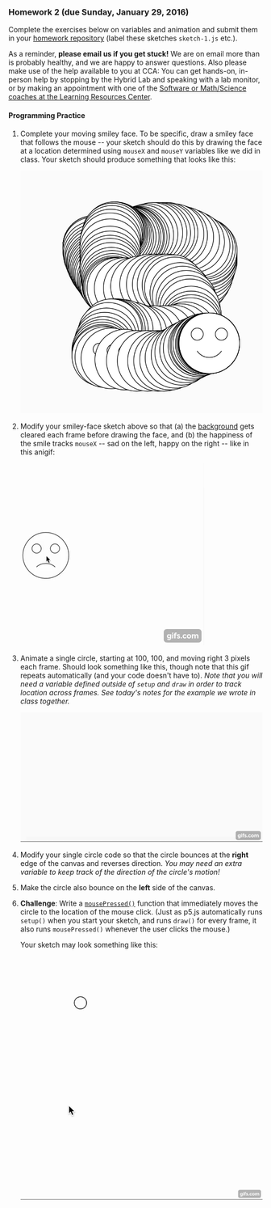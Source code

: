### Homework 2 (due Sunday, January 29, 2016)

Complete the exercises below on variables and animation and submit them in your [homework repository](../github-guide.md) (label these sketches `sketch-1.js` etc.).

As a reminder, **please email us if you get stuck!** We are on email more than is probably healthy, and we are happy to answer questions. Also please make use of the help available to you at CCA: You can get hands-on, in-person help by stopping by the Hybrid Lab and speaking with a lab monitor, or by making an appointment with one of the [Software or Math/Science coaches at the Learning Resources Center](https://www.cca.edu/students/resources/appointments).


#### Programming Practice 

1. Complete your moving smiley face. To be specific, draw a smiley face that follows the mouse -- your sketch should do this by drawing the face at a location determined using `mouseX` and `mouseY` variables like we did in class. Your sketch should produce something that looks like this:

   ![smiley](img/hw2/smiley.png)

2. Modify your smiley-face sketch above so that (a) the [background](http://p5js.org/reference/#/p5/background) gets cleared each frame before drawing the face, and (b) the happiness of the smile tracks `mouseX` -- sad on the left, happy on the right -- like in this anigif:
   
   ![smiley-video](img/hw2/smiley-anigif.gif)

3. Animate a single circle, starting at 100, 100, and moving right 3 pixels each frame. Should look something like this, though note that this gif repeats automatically (and your code doesn't have to). *Note that you will need a variable defined outside of `setup` and `draw` in order to track location across frames. See today's notes for the example we wrote in class together.*
  
   ![single-circle](img/hw2/single-circle.gif)

4. Modify your single circle code so that the circle bounces at the **right** edge of the canvas and reverses direction. *You may need an extra variable to keep track of the direction of the circle's motion!*
  
5. Make the circle also bounce on the **left** side of the canvas.

6. **Challenge**: Write a [`mousePressed()`](http://p5js.org/reference/#/p5/mousePressed) function that immediately moves the circle to the location of the mouse click. (Just as p5.js automatically runs `setup()` when you start your sketch, and runs `draw()` for every frame, it also runs `mousePressed()` whenever the user clicks the mouse.)

   Your sketch may look something like this:
   
   ![bouncing-circle](img/hw2/bouncing-circle.gif)
   
   